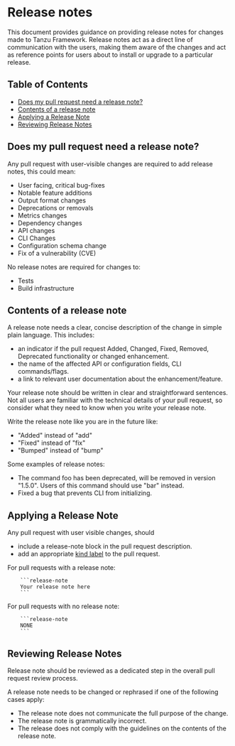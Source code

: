 # Release notes

This document provides guidance on providing release notes for changes made to
Tanzu Framework. Release notes act as a direct line of communication with the
users, making them aware of the changes and act as reference points for users
about to install or upgrade to a particular release.

## Table of Contents

* [Does my pull request need a release note?](#does-my-pull-request-need-a-release-note)
* [Contents of a release note](#contents-of-a-release-note)
* [Applying a Release Note](#applying-a-release-note)
* [Reviewing Release Notes](#reviewing-release-notes)

## Does my pull request need a release note?

Any pull request with user-visible changes are required to add release notes,
this could mean:

* User facing, critical bug-fixes
* Notable feature additions
* Output format changes
* Deprecations or removals
* Metrics changes
* Dependency changes
* API changes
* CLI Changes
* Configuration schema change
* Fix of a vulnerability (CVE)

No release notes are required for changes to:

* Tests
* Build infrastructure

## Contents of a release note

A release note needs a clear, concise description of the change in simple plain language.
This includes:

* an indicator if the pull request Added, Changed, Fixed, Removed, Deprecated
  functionality or changed enhancement.
* the name of the affected API or configuration fields, CLI commands/flags.
* a link to relevant user documentation about the enhancement/feature.

Your release note should be written in clear and straightforward sentences.
Not all users are familiar with the technical details of your pull request,
so consider what they need to know when you write your release note.

Write the release note like you are in the future like:

* "Added" instead of "add"
* "Fixed" instead of "fix"
* "Bumped" instead of "bump"

Some examples of release notes:

* The command foo has been deprecated, will be removed in version "1.5.0".
  Users of this command should use "bar" instead.
* Fixed a bug that prevents CLI from initializing.

## Applying a Release Note

Any pull request with user visible changes, should

* include a release-note block in the pull request description.
* add an appropriate [kind label](kind-labels.md) to the pull request.

For pull requests with a release note:

```text
    ```release-note
    Your release note here
    ```
```

For pull requests with no release note:

```text
    ```release-note
    NONE
    ```
```

## Reviewing Release Notes

Release note should be reviewed as a dedicated step in the overall pull request
review process.

A release note needs to be changed or rephrased if one of the following cases
apply:

* The release note does not communicate the full purpose of the change.
* The release note is grammatically incorrect.
* The release does not comply with the guidelines on the contents of the
  release note.
